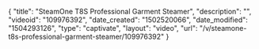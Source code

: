 {
    "title": "SteamOne T8S Professional Garment Steamer",
    "description": "",
    "videoid": "109976392",
    "date_created": "1502520066",
    "date_modified": "1504293126",
    "type": "captivate",
    "layout": "video",
    "url": "\/v\/steamone-t8s-professional-garment-steamer\/109976392"
}